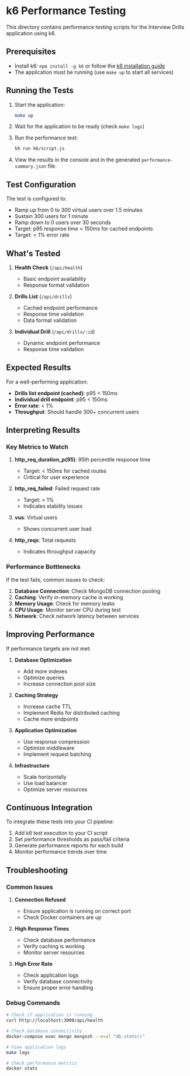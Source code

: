 # k6 Performance Testing

This directory contains performance testing scripts for the Interview Drills application using k6.

## Prerequisites

- Install k6: `npm install -g k6` or follow the [k6 installation guide](https://k6.io/docs/getting-started/installation/)
- The application must be running (use `make up` to start all services)

## Running the Tests

1. Start the application:
   ```bash
   make up
   ```

2. Wait for the application to be ready (check `make logs`)

3. Run the performance test:
   ```bash
   k6 run k6/script.js
   ```

4. View the results in the console and in the generated `performance-summary.json` file.

## Test Configuration

The test is configured to:
- Ramp up from 0 to 300 virtual users over 1.5 minutes
- Sustain 300 users for 1 minute
- Ramp down to 0 users over 30 seconds
- Target: p95 response time < 150ms for cached endpoints
- Target: < 1% error rate

## What's Tested

1. **Health Check** (`/api/health`)
   - Basic endpoint availability
   - Response format validation

2. **Drills List** (`/api/drills`)
   - Cached endpoint performance
   - Response time validation
   - Data format validation

3. **Individual Drill** (`/api/drills/:id`)
   - Dynamic endpoint performance
   - Response time validation

## Expected Results

For a well-performing application:
- **Drills list endpoint (cached)**: p95 < 150ms
- **Individual drill endpoint**: p95 < 150ms
- **Error rate**: < 1%
- **Throughput**: Should handle 300+ concurrent users

## Interpreting Results

### Key Metrics to Watch

1. **http_req_duration_p(95)**: 95th percentile response time
   - Target: < 150ms for cached routes
   - Critical for user experience

2. **http_req_failed**: Failed request rate
   - Target: < 1%
   - Indicates stability issues

3. **vus**: Virtual users
   - Shows concurrent user load

4. **http_reqs**: Total requests
   - Indicates throughput capacity

### Performance Bottlenecks

If the test fails, common issues to check:

1. **Database Connection**: Check MongoDB connection pooling
2. **Caching**: Verify in-memory cache is working
3. **Memory Usage**: Check for memory leaks
4. **CPU Usage**: Monitor server CPU during test
5. **Network**: Check network latency between services

## Improving Performance

If performance targets are not met:

1. **Database Optimization**
   - Add more indexes
   - Optimize queries
   - Increase connection pool size

2. **Caching Strategy**
   - Increase cache TTL
   - Implement Redis for distributed caching
   - Cache more endpoints

3. **Application Optimization**
   - Use response compression
   - Optimize middleware
   - Implement request batching

4. **Infrastructure**
   - Scale horizontally
   - Use load balancer
   - Optimize server resources

## Continuous Integration

To integrate these tests into your CI pipeline:

1. Add k6 test execution to your CI script
2. Set performance thresholds as pass/fail criteria
3. Generate performance reports for each build
4. Monitor performance trends over time

## Troubleshooting

### Common Issues

1. **Connection Refused**
   - Ensure application is running on correct port
   - Check Docker containers are up

2. **High Response Times**
   - Check database performance
   - Verify caching is working
   - Monitor server resources

3. **High Error Rate**
   - Check application logs
   - Verify database connectivity
   - Ensure proper error handling

### Debug Commands

```bash
# Check if application is running
curl http://localhost:3000/api/health

# Check database connectivity
docker-compose exec mongo mongosh --eval "db.stats()"

# View application logs
make logs

# Check performance metrics
docker stats
```